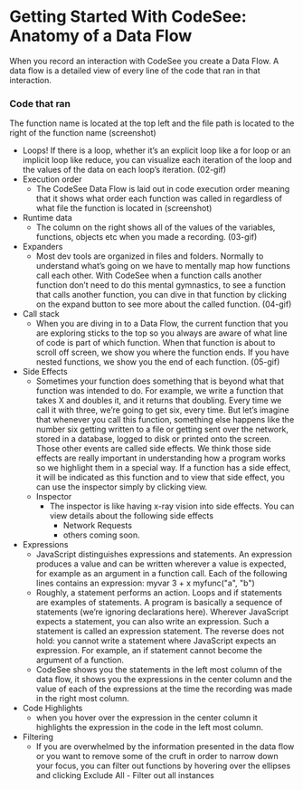 # Getting Started With CodeSee: Anatomy of a Data Flow

When you record an interaction with CodeSee you create a Data Flow. A data flow is a detailed view of every line of the code that ran in that interaction.   
### Code that ran
The function name is located at the top left and the file path is located to the right of the function name (screenshot)
  * Loops! If there is a loop, whether it’s an explicit loop like a for  loop or an implicit loop like reduce,  you can visualize each iteration of the loop and the values of the data on each loop’s iteration. (02-gif)
* Execution order
  * The CodeSee Data Flow is laid out in code execution order meaning that it shows what order each function was called in regardless of what file the function is located in (screenshot)
* Runtime data
  * The column on the right shows all of the values of the variables, functions, objects etc when you made a recording. (03-gif)
* Expanders
  * Most dev tools are organized in files and folders. Normally to understand what’s going on we have to mentally map how functions call each other. With CodeSee when a function calls another function don’t need to do this mental gymnastics, to see a function that calls another function, you can dive in that function by clicking on the expand button to see more about the called function. (04-gif)
* Call stack
  * When you are diving in to a Data Flow, the current function that you are exploring sticks to the top so you always are aware of what line of code is part of which function. When that function is about to scroll off screen, we show you where the function ends. If you have nested functions, we show you the end of each function. (05-gif)
* Side Effects
  * Sometimes your function does something that is beyond what that function was intended to do. For example, we write a function that takes X and doubles it, and it returns that doubling. Every time we call it with three, we’re going to get six, every time. But let’s imagine that whenever you call this function, something else happens like the number six getting written to a file or getting sent over the network, stored in a database, logged to disk or printed onto the screen. Those other events are called side effects. We think those side effects are really important in understanding how a program works so we highlight them in a special way. If a function has a side effect, it will be indicated as this function and to view that side effect, you can use the inspector simply by clicking view. 
  * Inspector
    * The inspector is like having x-ray vision into side effects. You can view details about the following side effects
      * Network Requests
      * others coming soon. 
* Expressions 
  * JavaScript distinguishes expressions and statements. An expression produces a value and can be written wherever a value is expected, for example as an argument in a function call. Each of the following lines contains an expression:
    myvar
    3 + x
    myfunc("a", "b")
  * Roughly, a statement performs an action. Loops and if statements are examples of statements. A program is basically a sequence of statements (we’re ignoring declarations here). Wherever JavaScript expects a statement, you can also write an expression. Such a statement is called an expression statement. The reverse does not hold: you cannot write a statement where JavaScript expects an expression. For example, an if statement cannot become the argument of a function. 
  * CodeSee shows you the statements in the left most column of the data flow, it shows you the expressions in the center column and the value of each of the expressions at the time the recording was made in the right most column.
* Code Highlights
  * when you hover over the expression in the center column it highlights the expression in the code in the left most column. 
* Filtering
  * If you are overwhelmed by the information presented in the data flow or you want to remove some of the cruft in order to narrow down your focus, you can filter out functions by hovering over the ellipses and clicking Exclude All - Filter out all instances
